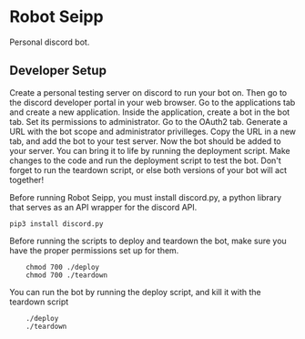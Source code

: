 # Robot Seipp

Personal discord bot.

## Developer Setup

Create a personal testing server on discord to run your bot on.  Then go to the discord developer portal in your web browser.  Go to the applications tab and create a new application.  Inside the application, create a bot in the bot tab.  Set its permissions to administrator.  Go to the OAuth2 tab.  Generate a URL with the bot scope and administrator privilleges.  Copy the URL in a new tab, and add the bot to your test server.  Now the bot should be added to your server.  You can bring it to life by running the deployment script.  Make changes to the code and run the deployment script to test the bot.  Don't forget to run the teardown script, or else both versions of your bot will act together!


Before running Robot Seipp, you must install discord.py, a python library that serves as an API wrapper for the discord API. 

	pip3 install discord.py

Before running the scripts to deploy and teardown the bot, make sure you have the proper permissions set up for them.
	
		chmod 700 ./deploy
		chmod 700 ./teardown	

You can run the bot by running the deploy script, and kill it with the teardown script

		./deploy
		./teardown

